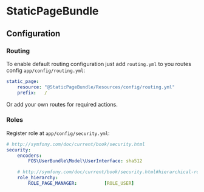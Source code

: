 StaticPageBundle
================

## Configuration

### Routing

To enable default routing configuration just add `routing.yml` to you routes config `app/config/routing.yml`:
```yaml
static_page:
    resource: "@StaticPageBundle/Resources/config/routing.yml"
    prefix:   /
```
Or add your own routes for required actions.

### Roles

Register role at `app/config/security.yml`:

```yaml
# http://symfony.com/doc/current/book/security.html
security:
    encoders:
        FOS\UserBundle\Model\UserInterface: sha512

    # http://symfony.com/doc/current/book/security.html#hierarchical-roles
    role_hierarchy:
        ROLE_PAGE_MANAGER:          [ROLE_USER]
```

